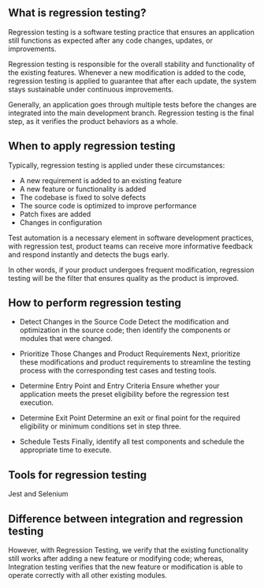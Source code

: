 ## What is regression testing?

Regression testing is a software testing practice that ensures an application still functions as expected after any code changes, updates, or improvements.

Regression testing is responsible for the overall stability and functionality of the existing features. Whenever a new modification is added to the code, regression testing is applied to guarantee that after each update, the system stays sustainable under continuous improvements.

Generally, an application goes through multiple tests before the changes are integrated into the main development branch. Regression testing is the final step, as it verifies the product behaviors as a whole.

## When to apply regression testing

Typically, regression testing is applied under these circumstances:

- A new requirement is added to an existing feature
- A new feature or functionality is added
- The codebase is fixed to solve defects
- The source code is optimized to improve performance
- Patch fixes are added
- Changes in configuration

Test automation is a necessary element in software development practices, with regression test, product teams can receive more informative feedback and respond instantly and detects the bugs early.

In other words, if your product undergoes frequent modification, regression testing will be the filter that ensures quality as the product is improved.

## How to perform regression testing

- Detect Changes in the Source Code
Detect the modification and optimization in the source code; then identify the components or modules that were changed.

- Prioritize Those Changes and Product Requirements
Next, prioritize these modifications and product requirements to streamline the testing process with the corresponding test cases and testing tools.

- Determine Entry Point and Entry Criteria
Ensure whether your application meets the preset eligibility before the regression test execution.

- Determine Exit Point
Determine an exit or final point for the required eligibility or minimum conditions set in step three.

- Schedule Tests
Finally, identify all test components and schedule the appropriate time to execute.

## Tools for regression testing

Jest and Selenium

## Difference between integration and regression testing

However, with Regression Testing, we verify that the existing functionality still works after adding a new feature or modifying code; whereas, Integration testing verifies that the new feature or modification is able to operate correctly with all other existing modules.
